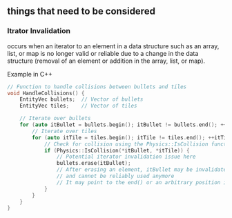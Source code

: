 ## things that need to be considered

### Itrator Invalidation
occurs when an iterator to an element in a data structure such as an array, list, or map is no longer valid or reliable due to a change in the data structure (removal of an element or addition in the array, list, or map).

Example in C++
```cpp
// Function to handle collisions between bullets and tiles
void HandleCollisions() {
    EntityVec bullets;  // Vector of bullets
    EntityVec tiles;    // Vector of tiles

    // Iterate over bullets
    for (auto itBullet = bullets.begin(); itBullet != bullets.end(); ++itBullet) {
        // Iterate over tiles
        for (auto itTile = tiles.begin(); itTile != tiles.end(); ++itTile) {
            // Check for collision using the Physics::IsCollision function
            if (Physics::IsCollision(*itBullet, *itTile)) {
                // Potential iterator invalidation issue here
                bullets.erase(itBullet);
                // After erasing an element, itBullet may be invalidated
                // and cannot be reliably used anymore
                // It may point to the end() or an arbitrary position in the vector
            }
        }
    }
}
```
